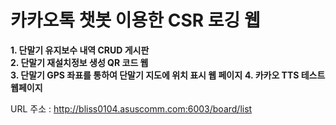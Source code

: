 # 카카오톡 챗봇 이용한 CSR 로깅 웹

**1. 단말기 유지보수 내역 CRUD 게시판**<br> 
**2. 단말기 재설치정보 생성 QR 코드 웹** <br>
**3. 단말기 GPS 좌표를 통하여 단말기 지도에 위치 표시 웹 페이지**
**4. 카카오 TTS 테스트 웹페이지**<br> 

URL 주소 : http://bliss0104.asuscomm.com:6003/board/list
